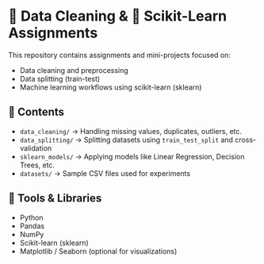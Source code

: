 # 🧹 Data Cleaning & 🤖 Scikit-Learn Assignments

This repository contains assignments and mini-projects focused on:
- Data cleaning and preprocessing
- Data splitting (train-test)
- Machine learning workflows using scikit-learn (sklearn)

## 📂 Contents
- `data_cleaning/` → Handling missing values, duplicates, outliers, etc.
- `data_splitting/` → Splitting datasets using `train_test_split` and cross-validation
- `sklearn_models/` → Applying models like Linear Regression, Decision Trees, etc.
- `datasets/` → Sample CSV files used for experiments

## 🔧 Tools & Libraries
- Python
- Pandas
- NumPy
- Scikit-learn (sklearn)
- Matplotlib / Seaborn (optional for visualizations)
